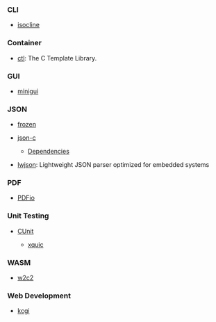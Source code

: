 ### CLI

- [isocline](https://github.com/daanx/isocline)

### Container

- [ctl](https://github.com/glouw/ctl): The C Template Library.

### GUI

- [minigui](https://github.com/VincentWei/minigui)

### JSON

- [frozen](https://github.com/cesanta/frozen)

- [json-c](https://github.com/json-c/json-c)
  
  - [Dependencies](https://github.com/lucasg/Dependencies)

- [lwjson](https://github.com/MaJerle/lwjson): Lightweight JSON parser optimized for embedded systems

### PDF

- [PDFio](https://github.com/michaelrsweet/pdfio)

### Unit Testing

- [CUnit](http://cunit.sourceforge.net/)
  
  - [xquic](https://github.com/alibaba/xquic)

### WASM

- [w2c2](https://github.com/turbolent/w2c2)

### Web Development

- [kcgi](https://github.com/kristapsdz/kcgi)
